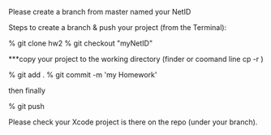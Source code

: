 Please create a branch from master named your NetID 

Steps to create a branch & push your project (from the Terminal):

% git clone hw2
% git checkout "myNetID" 

***copy your project to the working directory (finder or coomand line cp -r )

% git add . 
% git commit -m 'my Homework'

then finally 

% git push

Please check your Xcode project is there on the repo (under your branch).

